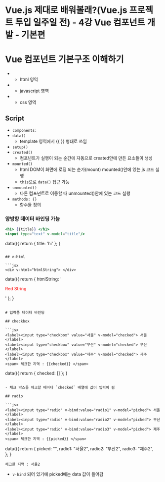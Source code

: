 # Vue.js 제대로 배워볼래?(Vue.js 프로젝트 투입 일주일 전) - 4강 Vue 컴포넌트 개발 - 기본편

# Vue 컴포넌트 기본구조 이해하기

- <template></template>
    - html 영역
- <script></script>
    - javascript 영역
- <style></style>
    - css 영역

## Script

- `components:`
- `data()`
    - template 영역에서 {{ }} 형태로 쓰임
- `setup()`
- `created()`
    - 컴포넌트가 실행이 되는 순간에 자동으로 created안에 만든 요소들이 생성
- `mounted()`
    - html DOM이 화면에 로딩 되는 순가(mount) mounted()안에 있는 js 코드 실행
    - `this`으로 `data()` 접근 가능
- `unmounted()`
    - 다른 컴포넌트로 이동할 때 unmounted()안에 있는 코드 실행
- `methods: {}`
    - 함수들 정의

### 양방향 데이터 바인딩 가능

```jsx
<h1> {{title}} </h1>
<input type="text" v-model="title"/>
```
data(){
	return {
		title: 'hi'
	};
}
```

## v-html

```jsx
<div v-html="htmlString"> </div>
```
data(){
	return {
		htmlString: '<p style="color:red;"> Red String </p>'
	};
}
```

# 입력폼 데이터 바인딩

## checkbox

```jsx
<label><input type="checkbox" value="서울" v-model="checked"> 서울 </label>
<label><input type="checkbox" value="부산" v-model="checked"> 부산 </label>
<label><input type="checkbox" value="제주" v-model="checked"> 제주 </label>
<span> 체크한 지역 : {{checked}} </span>
```
data(){
	return {
		checked: []
	};
}
```

- 체크 박스를 체크할 때마다 `checked` 배열에 값이 입력이 됨

## radio

```jsx
<label><input type="radio" v-bind:value="radio1" v-model="picked"> 서울 </label>
<label><input type="radio" v-bind:value="radio2" v-model="picked"> 부산 </label>
<label><input type="radio" v-bind:value="radio3" v-model="picked"> 제주 </label>
<span> 체크한 지역 : {{picked}} </span>
```
data(){
	return {
		picked: "",
		radio1: "서울2",
		radio2: "부산2",
		radio3: "제주2",		
	};
}
```
체크한 지역 : 서울2
```

- `v-bind` 되어 있기에 picked에는 data 값이 들어감